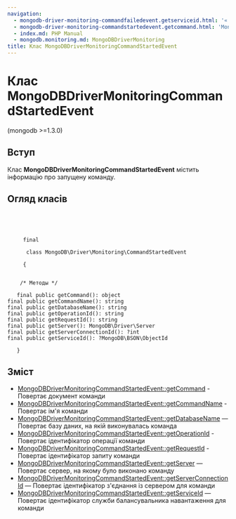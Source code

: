 ```yaml
---
navigation:
  - mongodb-driver-monitoring-commandfailedevent.getserviceid.html: '« MongoDBDriverMonitoringCommandFailedEvent::getServiceId'
  - mongodb-driver-monitoring-commandstartedevent.getcommand.html: 'MongoDBDriverMonitoringCommandStartedEvent::getCommand »'
  - index.md: PHP Manual
  - mongodb.monitoring.md: MongoDBDriverMonitoring
title: Клас MongoDBDriverMonitoringCommandStartedEvent
---
```

# Клас MongoDBDriverMonitoringCommandStartedEvent

(mongodb >=1.3.0)

## Вступ

Клас **MongoDBDriverMonitoringCommandStartedEvent** містить інформацію про запущену команду.

## Огляд класів

```classsynopsis



    
     final
     
      class MongoDB\Driver\Monitoring\CommandStartedEvent
     
     {


    /* Методы */
    
   final public getCommand(): object
final public getCommandName(): string
final public getDatabaseName(): string
final public getOperationId(): string
final public getRequestId(): string
final public getServer(): MongoDB\Driver\Server
final public getServerConnectionId(): ?int
final public getServiceId(): ?MongoDB\BSON\ObjectId

   }
```

## Зміст

-   [MongoDBDriverMonitoringCommandStartedEvent::getCommand](mongodb-driver-monitoring-commandstartedevent.getcommand.md) - Повертає документ команди
-   [MongoDBDriverMonitoringCommandStartedEvent::getCommandName](mongodb-driver-monitoring-commandstartedevent.getcommandname.md) - Повертає ім'я команди
-   [MongoDBDriverMonitoringCommandStartedEvent::getDatabaseName](mongodb-driver-monitoring-commandstartedevent.getdatabasename.md) — Повертає базу даних, на якій виконувалась команда
-   [MongoDBDriverMonitoringCommandStartedEvent::getOperationId](mongodb-driver-monitoring-commandstartedevent.getoperationid.md) - Повертає ідентифікатор операції команди
-   [MongoDBDriverMonitoringCommandStartedEvent::getRequestId](mongodb-driver-monitoring-commandstartedevent.getrequestid.md) - Повертає ідентифікатор запиту команди
-   [MongoDBDriverMonitoringCommandStartedEvent::getServer](mongodb-driver-monitoring-commandstartedevent.getserver.md) — Повертає сервер, на якому було виконано команду
-   [MongoDBDriverMonitoringCommandStartedEvent::getServerConnectionId](mongodb-driver-monitoring-commandstartedevent.getserverconnectionid.md) — Повертає ідентифікатор з'єднання із сервером для команди
-   [MongoDBDriverMonitoringCommandStartedEvent::getServiceId](mongodb-driver-monitoring-commandstartedevent.getserviceid.md) — Повертає ідентифікатор служби балансувальника навантаження для команди
